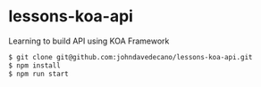 # lessons-koa-api
Learning to build API using KOA Framework

```bash
$ git clone git@github.com:johndavedecano/lessons-koa-api.git
$ npm install
$ npm run start
```
